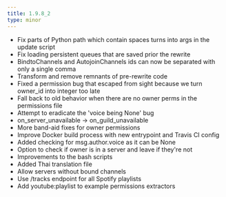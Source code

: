 ```yaml
---
title: 1.9.8_2
type: minor
---
```


* Fix parts of Python path which contain spaces turns into args in the update script
* Fix loading persistent queues that are saved prior the rewrite
* BindtoChannels and AutojoinChannels ids can now be separated with only a single comma
* Transform and remove remnants of pre-rewrite code
* Fixed a permission bug that escaped from sight because we turn owner_id into integer too late
* Fall back to old behavior when there are no owner perms in the permissions file
* Attempt to eradicate the 'voice being None' bug
* on_server_unavailable -> on_guild_unavailable
* More band-aid fixes for owner permissions
* Improve Docker build process with new entrypoint and Travis CI config
* Added checking for msg.author.voice as it can be None
* Option to check if owner is in a server and leave if they're not
* Improvements to the bash scripts
* Added Thai translation file
* Allow servers without bound channels
* Use /tracks endpoint for all Spotify playlists
* Add youtube:playlist to example permissions extractors